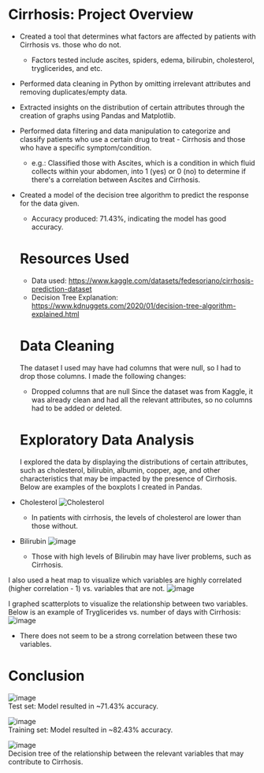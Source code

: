# Cirrhosis: Project Overview
- Created a tool that determines what factors are affected by patients with Cirrhosis vs. those who do not.
  - Factors tested include ascites, spiders, edema, bilirubin, cholesterol, tryglicerides, and etc.
- Performed data cleaning in Python by omitting irrelevant attributes and removing duplicates/empty data.
- Extracted insights on the distribution of certain attributes through the creation of graphs using Pandas and Matplotlib.
- Performed data filtering and data manipulation to categorize and classify patients who use a certain drug to treat - Cirrhosis and those who have a specific symptom/condition.
  - e.g.: Classified those with Ascites, which is a condition in which fluid collects within your abdomen, into 1 (yes) or 0 (no) to determine if there's a correlation between Ascites and Cirrhosis.
- Created a model of the decision tree algorithm to predict the response for the data given.
  - Accuracy produced: 71.43%, indicating the model has good accuracy.
  
  # Resources Used 
  - Data used: https://www.kaggle.com/datasets/fedesoriano/cirrhosis-prediction-dataset 
  - Decision Tree Explanation: https://www.kdnuggets.com/2020/01/decision-tree-algorithm-explained.html
  
  # Data Cleaning
  The dataset I used may have had columns that were null, so I had to drop those columns. I made the following changes: 
  - Dropped columns that are null
  Since the dataset was from Kaggle, it was already clean and had all the relevant attributes, so no columns had to be added or deleted.
  
  # Exploratory Data Analysis
  I explored the data by displaying the distributions of certain attributes, such as cholesterol, bilirubin, albumin, copper, age, and other characteristics that may be impacted by the presence of Cirrhosis. Below are examples of the boxplots I created in Pandas. 
- Cholesterol
![Cholesterol](https://user-images.githubusercontent.com/51142303/212777606-e0aed0ba-3bb1-49df-982c-5e46cd9dc3cb.png)
  - In patients with cirrhosis, the levels of cholesterol are lower than those without.
- Bilirubin
![image](https://user-images.githubusercontent.com/51142303/212779322-2ca5524e-b12d-4bcf-b0e6-578797784a09.png)
  - Those with high levels of Bilirubin may have liver problems, such as Cirrhosis.
 
 I also used a heat map to visualize which variables are highly correlated (higher correlation - 1) vs. variables that are not.
 ![image](https://user-images.githubusercontent.com/51142303/212779420-90b2d7e0-3af7-4af1-8bf7-b3455aa641d5.png)

I graphed scatterplots to visualize the relationship between two variables. Below is an example of Tryglicerides vs. number of days with Cirrhosis: 
![image](https://user-images.githubusercontent.com/51142303/212779494-072aef62-08df-4cae-bd2c-7f0179b337c1.png)
  - There does not seem to be a strong correlation between these two variables.

# Conclusion
![image](https://github.com/acanna2013/CirrhosisProject/assets/51142303/f19ff582-90dd-4713-8f8c-028f1ecd401e)
\
Test set: Model resulted in ~71.43% accuracy. 

![image](https://github.com/acanna2013/CirrhosisProject/assets/51142303/09f8cf67-9e7f-499e-b468-7a04e931cfba)
\
Training set: Model resulted in ~82.43% accuracy.

![image](https://github.com/acanna2013/CirrhosisProject/assets/51142303/4f3957f7-ca51-452d-9149-9529b5d1b686)
\
Decision tree of the relationship between the relevant variables that may contribute to Cirrhosis. 




